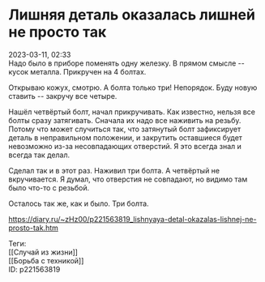 Лишняя деталь оказалась лишней не просто так
=============================================

   
 2023-03-11, 02:33   
   Надо было в приборе поменять одну железку. В прямом смысле -- кусок металла. Прикручен на 4 болтах.   
   
 Открываю кожух, смотрю. А болта только три! Непорядок. Буду новую ставить -- закручу все четыре.   
   
 Нашёл четвёртый болт, начал прикручивать. Как известно, нельзя все болты сразу затягивать. Сначала их надо все наживить на резьбу. Потому что может случиться так, что затянутый болт зафиксирует деталь в неправильном положении, и закрутить оставшиеся будет невозможно из-за несовпадающих отверстий. Я это всегда знал и всегда так делал.   
   
 Сделал так и в этот раз. Наживил три болта. А четвёртый не вкручивается. Я думал, что отверстия не совпадают, но видимо там было что-то с резьбой.   
   
 Осталось так же, как и было. Три болта.   
     
 <https://diary.ru/~zHz00/p221563819_lishnyaya-detal-okazalas-lishnej-ne-prosto-tak.htm>   
   
 Теги:   
 [[Случай из жизни]]   
 [[Борьба с техникой]]   
 ID: p221563819